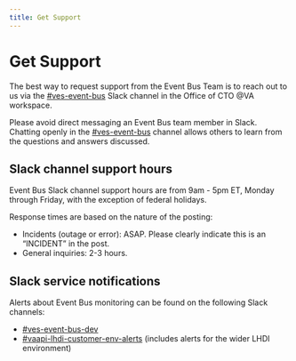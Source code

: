 ```yaml
---
title: Get Support
---
```


# Get Support

The best way to request support from the Event Bus Team is to reach out to us via the [#ves-event-bus](https://dsva.slack.com/archives/C042ZQ7JUAX) Slack channel in the Office of CTO @VA workspace.

Please avoid direct messaging an Event Bus team member in Slack. Chatting openly in the [#ves-event-bus](https://dsva.slack.com/archives/C042ZQ7JUAX) channel allows others to learn from the questions and answers discussed.

## Slack channel support hours 
Event Bus Slack channel support hours are from 9am - 5pm ET, Monday through Friday, with the exception of federal holidays.

Response times are based on the nature of the posting:

- Incidents (outage or error): ASAP. Please clearly indicate this is an “INCIDENT” in the post.
- General inquiries: 2-3 hours.

## Slack service notifications
Alerts about Event Bus monitoring can be found on the following Slack channels:
- [#ves-event-bus-dev](https://dsva.slack.com/archives/C04PART9C05)
- [#vaapi-lhdi-customer-env-alerts](https://lighthouseva.slack.com/archives/C05RZUP7H6D) (includes alerts for the wider LHDI environment)
